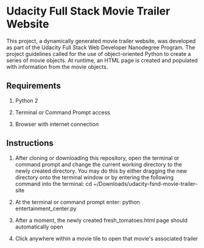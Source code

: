 # Udacity Full Stack Movie Trailer Website

This project, a dynamically generated movie trailer website, was developed as part of the Udacity Full Stack Web Developer Nanodegree Program. The project guidelines called for the use of object-oriented Python to create a series of movie objects. At runtime, an HTML page is created and populated with information from the movie objects.

## Requirements

1. Python 2

2. Terminal or Command Prompt access

3. Browser with internet connection

## Instructions

1. After cloning or downloading this repository, open the terminal or command prompt and change the current working directory to the newly created directory. You may do this by either dragging the new directory onto the terminal window or by entering the following command into the terminal: cd ~/Downloads/udacity-fsnd-movie-trailer-site

2. At the terminal or command prompt enter: python entertainment_center.py

3. After a moment, the newly created fresh_tomatoes.html page should automatically open

4. Click anywhere within a movie tile to open that movie's associated trailer